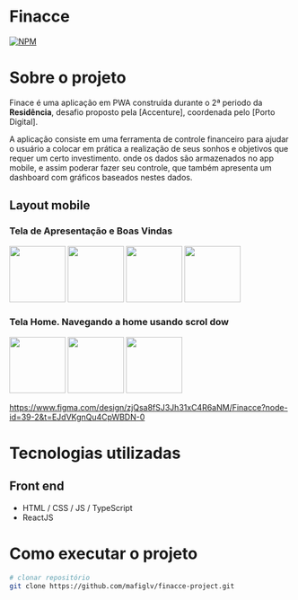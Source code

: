 # Finacce
[![NPM](https://img.shields.io/npm/l/react)](https://github.com/ervissonvidal/readme-finacce/blob/main/LICENSE) 

# Sobre o projeto

Finace é uma aplicação em PWA construída durante o 2ª periodo da **Residência**, desafio proposto pela [Accenture], coordenada pelo [Porto Digital].

A aplicação consiste em uma ferramenta de controle financeiro para ajudar o usuário a colocar em prática a realização de seus sonhos e objetivos que requer um certo investimento. onde os dados são armazenados no app mobile, e assim poderar fazer seu controle, que também apresenta um dashboard com gráficos baseados nestes dados.

## Layout mobile

### Tela de Apresentação e Boas Vindas

<img src = "https://github.com/ervissonvidal/readme-finacce/assets/145504019/595322bc-5d23-4f33-a3ba-5b903e3f586e" width="100px" />
<img src = "https://github.com/ervissonvidal/readme-finacce/assets/145504019/dba5ecb9-20bc-44d1-8391-42815ed995af" width="100px" />
<img src = "https://github.com/ervissonvidal/readme-finacce/assets/145504019/8816d9b0-0e02-42f1-9bba-1b7b9f1724c9" width="100px" />
<img src = "https://github.com/ervissonvidal/readme-finacce/assets/145504019/7e7abbaf-9b90-43d4-b328-378953b4f530" width="100px" />

### Tela Home. Navegando a home usando scrol dow

<div aling="center">
<img src = "https://github.com/ervissonvidal/readme-finacce/assets/145504019/5e94f5a5-9b82-4011-9087-c3555177ee47" width="100px" />
<img src = "https://github.com/ervissonvidal/readme-finacce/assets/145504019/37fab3e1-7c87-4db0-8cb0-7306ed9b6580" width="100px" />
<img src = "https://github.com/ervissonvidal/readme-finacce/assets/145504019/d3b23452-0889-447c-8a79-2f02114f2d9b" width="100px" />

https://www.figma.com/design/zjQsa8fSJ3Jh31xC4R6aNM/Finacce?node-id=39-2&t=EJdVKgnQu4CpWBDN-0



# Tecnologias utilizadas
## Front end
- HTML / CSS / JS / TypeScript
- ReactJS

# Como executar o projeto

```bash
# clonar repositório
git clone https://github.com/mafiglv/finacce-project.git

